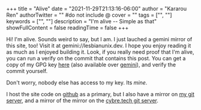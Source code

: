 +++
title = "Alive"
date = "2021-11-29T21:13:16-06:00"
author = "Kararou Ren"
authorTwitter = "" #do not include @
cover = ""
tags = ["", ""]
keywords = ["", ""]
description = "I'm alive -- Simple as that"
showFullContent = false
readingTime = false
+++

Hi!  I'm alive.  Sounds weird to say, but I am.  I just lauched a gemini mirror
of this site, too!  Visit it at gemini://lesbianunix.dev.  I hope you enjoy
reading it as much as I enjoyed building it.   Look, if you really need proof
that I'm alive, you can run a verify on the commit that contains this post.
You can get a copy of my GPG key [here](https://lesbianunix.dev/ren.asc) (also
available over [gemini](gemini://lesbianunix.dev/ren.asc)), and verify the
commit yourself.

Don't worry, nobody else has access to my key.  Its *mine*.

I host the site code on [github](https://github.com/karaiwulf/lesbianunix.dev)
as a primary, but I also have a mirror on [my git
server](https://git.kararou.space/karaiwulf/lesbianunix.dev), and a mirror of
the mirror on the [cybre.tech git
server](https://cybre.tech/karaiwulf/lesbianunix.dev).



